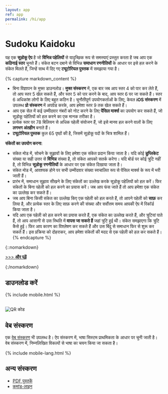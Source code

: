 ```yaml
---
layout: app
ref: app
permalink: /hi/app
---
```

# Sudoku Kaidoku
यह एक **सूडोकू ऐप** है जो **विभिन्न पहेलियों** से यादृच्छिक रूप से समस्याएं प्रस्तुत करता है जब आप एक **कठिनाई स्तर** चुनते हैं। संकेत बटन दबाने से विभिन्न **समाधान रणनीतियों** के आधार पर इसे हल करने के संकेत मिलते हैं, जिन्हें साथ में दिए गए **ट्यूटोरियल पुस्तक** में समझाया गया है।

{% capture markdown_content %}
- बिना विज्ञापन के मुफ्त डाउनलोड। **मुफ्त संस्करण** में, एक बार जब आप स्तर 4 को पार कर लेते हैं, तो आप स्तर 5 खेल सकते हैं, और स्तर 5 को पार करने के बाद, आप स्तर 6 पर जा सकते हैं। स्तर 6 अधिकांश लोगों के लिए बहुत कठिन है। चुनौतीपूर्ण उपयोगकर्ताओं के लिए, केवल **iOS संस्करण** में उपलब्ध **प्रो संस्करण** में अपग्रेड करके, आप हमेशा स्तर 9 तक खेल सकते हैं।
- आप एक सेल में कई उम्मीदवार नंबरों को नोट करने के लिए **पेंसिल मार्क्स** का उपयोग कर सकते हैं, जो सूडोकू पहेलियों को हल करने का एक मानक तरीका है।
- प्रत्येक स्तर पर 78 बिलियन से अधिक पहेली संयोजन हैं, जो इसे मानव हल करने वालों के लिए **लगभग अंतहीन** बनाते हैं।
- **ट्यूटोरियल पुस्तक** कुल 65 पृष्ठों की है, जिसमें सूडोकू पदों के चित्र शामिल हैं।

**संकेतों का उपयोग करना**:
- संकेत मोड में, सोचने के सुझावों के लिए हमेशा एक संकेत प्रदान किया जाता है। यदि कोई **डुप्लिकेट** संख्या या सही उत्तर से **विभिन्न** संख्या है, तो संकेत आपको सतर्क करेगा। यदि बोर्ड पर कोई त्रुटि नहीं है, तो विभिन्न **सूडोकू रणनीतियों** के आधार पर एक संकेत दिखाया जाता है।
- संकेत मोड में, आवश्यक होने पर सभी उम्मीदवार संख्या स्वचालित रूप से पेंसिल मार्क्स के रूप में भरी जाती हैं।
- प्रारंभ में, समाधान सुझाव सीखने के लिए संकेतों का उल्लेख करके सूडोकू पहेलियों को हल करें। फिर संकेतों के बिना पहेली को हल करने का प्रयास करें। जब आप फंस जाते हैं तो आप हमेशा एक संकेत का उल्लेख कर सकते हैं।
- जब आप बिना किसी संकेत का उल्लेख किए एक पहेली को हल करते हैं, तो आपने पहेली को **साफ़** कर लिया है, और प्रत्येक स्तर के लिए साफ़ करने की संख्या और सर्वोत्तम समय आपकी ऐप में रिकॉर्ड किया जाता है।
- यदि आप एक पहेली को हल करने का प्रयास करते हैं, एक संकेत का उल्लेख करते हैं, और त्रुटियां पाते हैं, तो आप आसानी से उस स्थिति में **वापस जा सकते हैं** जहां त्रुटि हुई थी। संकेत समझाएगा कि त्रुटि कैसे हुई। फिर आप कारण का विश्लेषण कर सकते हैं और उस बिंदु से समाधान फिर से शुरू कर सकते हैं। इस प्रक्रिया को दोहराकर, आप हमेशा संकेतों की मदद से एक पहेली को हल कर सकते हैं।
{% endcapture %}

{::nomarkdown}
<script>
function showMore(btn) {
   var targetId = btn.getAttribute("href").slice(1);
   document.getElementById(targetId).style.display = "block";
   btn.parentNode.style.display = "none";
   return false;
}
</script>
<p><a href="#readmore1" onclick="return showMore(this);">&gt;&gt;&gt; <strong>और पढ़ें</strong></a></p>
<div id="readmore1" style="display: none";>
{:/nomarkdown}
{{ markdown_content | markdownify }}
{::nomarkdown}</div>{:/nomarkdown}

## डाउनलोड करें
{% include mobile.html %}
<img src="{{'/img/qr.png' | relative_url}}" alt="QR कोड" style="display: block; margin-top: 30px;">

## वेब संस्करण
एक [वेब संस्करण](../sudoku/) भी उपलब्ध है। ऐप संस्करण में, भाषा सिस्टम प्राथमिकता के आधार पर चुनी जाती है। वेब संस्करण में, निम्नलिखित विकल्पों से भाषा का चयन किया जा सकता है।

{% include mobile-lang.html %}

## अन्य संस्करण
- [PDF पुस्तकें](../book)
- [कमांड-लाइन](../)
